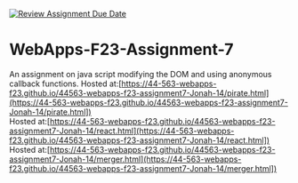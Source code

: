 [![Review Assignment Due Date](https://classroom.github.com/assets/deadline-readme-button-24ddc0f5d75046c5622901739e7c5dd533143b0c8e959d652212380cedb1ea36.svg)](https://classroom.github.com/a/Kv-XePEp)
# WebApps-F23-Assignment-7
An assignment on java script modifying the DOM and using anonymous callback functions.
Hosted at:[https://44-563-webapps-f23.github.io/44563-webapps-f23-assignment7-Jonah-14/pirate.html](https://44-563-webapps-f23.github.io/44563-webapps-f23-assignment7-Jonah-14/pirate.html])<br>
Hosted at:[https://44-563-webapps-f23.github.io/44563-webapps-f23-assignment7-Jonah-14/react.html](https://44-563-webapps-f23.github.io/44563-webapps-f23-assignment7-Jonah-14/react.html])<br>
Hosted at:[https://44-563-webapps-f23.github.io/44563-webapps-f23-assignment7-Jonah-14/merger.html](https://44-563-webapps-f23.github.io/44563-webapps-f23-assignment7-Jonah-14/merger.html])

